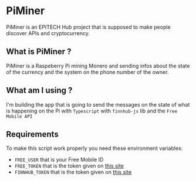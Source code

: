 # PiMiner

PiMiner is an EPITECH Hub project that is supposed to make people discover APIs and
cryptocurrency.

## What is PiMiner ?

PiMiner is a Raspeberry Pi mining Monero and sending infos about the state of the currency
and the system on the phone number of the owner.

## What am I using ?

I'm building the app that is going to send the messages on the state of what is happening on the Pi
with `Typescript` with `finnhub-js` lib and the `Free Mobile API`

## Requirements

To make this script work properly you need these environment variables:
- `FREE_USER` that is your Free Mobile ID
- `FREE_TOKEN` that is the token given on [this site](https://mobile.free.fr/account/)
- `FINNHUB_TOKEN` that is the token given on [this site](https://finnhub.io/dashboard)